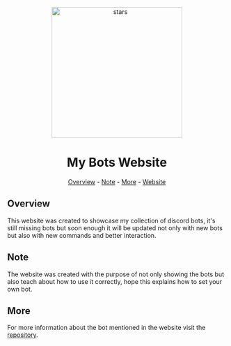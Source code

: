 <div align='center'>
    <a href="https://my-bots.netlify.app/">
        <img src='https://i.giphy.com/UYBDCJjwOd9Re.webp' alt='stars' width='300'>
    </a>
    <h1>My Bots Website</h1>
</div>

<div align=center>
    <a href="#overview"> Overview</a> 
    - 
    <a href="#note">Note</a> 
    - 
    <a href="#more">More</a>
    -
    <a href="https://my-bots.netlify.app/">Website</a>
</div>


## Overview

This website was created to showcase my collection of discord bots, it's still missing bots but soon enough it will be updated not only with new bots but also with new commands and better interaction.


## Note

The website was created with the purpose of not only showing the bots but also teach about how to use it correctly, hope this explains how to set your own bot.


## More

For more information about the bot mentioned in the website visit the [repository](https://github.com/IgorDGomes/German-Helper-Discord-Bot).